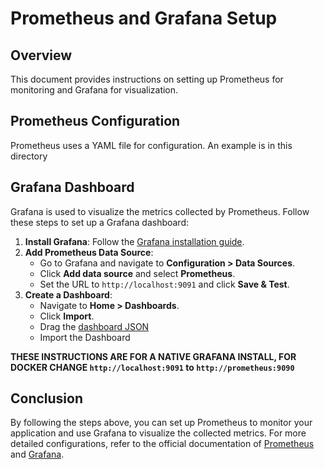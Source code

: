 # Prometheus and Grafana Setup

## Overview

This document provides instructions on setting up Prometheus for monitoring and Grafana for visualization. 

## Prometheus Configuration

Prometheus uses a YAML file for configuration. An example is in this directory

## Grafana Dashboard

Grafana is used to visualize the metrics collected by Prometheus. Follow these steps to set up a Grafana dashboard:

1. **Install Grafana**: Follow the [Grafana installation guide](https://grafana.com/docs/grafana/latest/installation/).
2. **Add Prometheus Data Source**:
     - Go to Grafana and navigate to **Configuration > Data Sources**.
     - Click **Add data source** and select **Prometheus**.
     - Set the URL to `http://localhost:9091` and click **Save & Test**.
3. **Create a Dashboard**:
     - Navigate to **Home > Dashboards**.
     - Click **Import**.
     - Drag the [dashboard JSON](https://github.com/Malavisto/anilist-randomizer-discord/blob/main/prometheus/grafana_dashboard.json)
     - Import the Dashboard

**THESE INSTRUCTIONS ARE FOR A NATIVE GRAFANA INSTALL, FOR DOCKER CHANGE `http://localhost:9091` to `http://prometheus:9090`**

## Conclusion

By following the steps above, you can set up Prometheus to monitor your application and use Grafana to visualize the collected metrics. For more detailed configurations, refer to the official documentation of [Prometheus](https://prometheus.io/docs/introduction/overview/) and [Grafana](https://grafana.com/docs/grafana/latest/).
